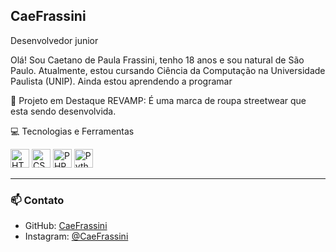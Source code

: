 ## CaeFrassini

Desenvolvedor junior 

Olá! Sou Caetano de Paula Frassini, tenho 18 anos e sou natural de São Paulo. Atualmente, estou cursando Ciência da Computação na Universidade Paulista (UNIP). Ainda estou aprendendo a programar 

💼 Projeto em Destaque
REVAMP: É uma marca de roupa streetwear que esta sendo desenvolvida. 

💻 Tecnologias e Ferramentas
<p align="left">
  <img src="https://cdn.jsdelivr.net/gh/devicons/devicon@latest/icons/html5/html5-original.svg" width="30px" title="HTML" />
  <img src="https://cdn.jsdelivr.net/gh/devicons/devicon@latest/icons/css3/css3-original.svg" width="30px" title="CSS" />
  <img src="https://cdn.jsdelivr.net/gh/devicons/devicon@latest/icons/php/php-original.svg" width="30px" title="PHP" />
  <img src="https://cdn.jsdelivr.net/gh/devicons/devicon@latest/icons/python/python-original.svg" width="30px" title="Python" />
</p>

---

### 📫 Contato

- GitHub: [CaeFrassini](https://github.com/CaeFrassini)
- Instagram: [@CaeFrassini](https://www.instagram.com/CaeFrassini/)
